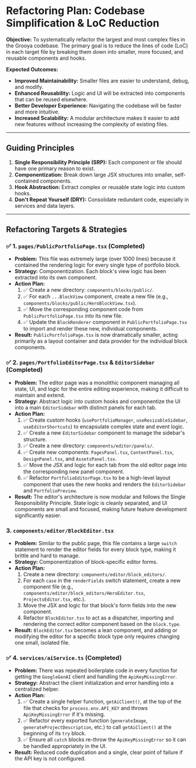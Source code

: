 # Refactoring Plan: Codebase Simplification & LoC Reduction

**Objective:** To systematically refactor the largest and most complex files in the Grooya codebase. The primary goal is to reduce the lines of code (LoC) in each target file by breaking them down into smaller, more focused, and reusable components and hooks.

**Expected Outcomes:**
*   **Improved Maintainability:** Smaller files are easier to understand, debug, and modify.
*   **Enhanced Reusability:** Logic and UI will be extracted into components that can be reused elsewhere.
*   **Better Developer Experience:** Navigating the codebase will be faster and more intuitive.
*   **Increased Scalability:** A modular architecture makes it easier to add new features without increasing the complexity of existing files.

---

## Guiding Principles

1.  **Single Responsibility Principle (SRP):** Each component or file should have one primary reason to exist.
2.  **Componentization:** Break down large JSX structures into smaller, self-contained components.
3.  **Hook Abstraction:** Extract complex or reusable state logic into custom hooks.
4.  **Don't Repeat Yourself (DRY):** Consolidate redundant code, especially in services and data layers.

---

## Refactoring Targets & Strategies

### ✅ 1. `pages/PublicPortfolioPage.tsx` (Completed)

*   **Problem:** This file was extremely large (over 1000 lines) because it contained the rendering logic for every single type of portfolio block.
*   **Strategy:** Componentization. Each block's view logic has been extracted into its own component.
*   **Action Plan:**
    1.  ✅ Create a new directory: `components/blocks/public/`.
    2.  ✅ For each `...BlockView` component, create a new file (e.g., `components/blocks/public/HeroBlockView.tsx`).
    3.  ✅ Move the corresponding component code from `PublicPortfolioPage.tsx` into its new file.
    4.  ✅ Update the `BlockRenderer` component in `PublicPortfolioPage.tsx` to import and render these new, individual components.
*   **Result:** `PublicPortfolioPage.tsx` is now dramatically smaller, acting primarily as a layout container and data provider for the individual block components.

### ✅ 2. `pages/PortfolioEditorPage.tsx` & `EditorSidebar` (Completed)

*   **Problem:** The editor page was a monolithic component managing all state, UI, and logic for the entire editing experience, making it difficult to maintain and extend.
*   **Strategy:** Abstract logic into custom hooks and componentize the UI into a main `EditorSidebar` with distinct panels for each tab.
*   **Action Plan:**
    1.  ✅ Create custom hooks (`usePortfolioManager`, `useResizableSidebar`, `useEditorShortcuts`) to encapsulate complex state and event logic.
    2.  ✅ Create a new `EditorSidebar` component to manage the sidebar's structure.
    3.  ✅ Create a new directory: `components/editor/panels/`.
    4.  ✅ Create new components: `PagesPanel.tsx`, `ContentPanel.tsx`, `DesignPanel.tsx`, and `AssetsPanel.tsx`.
    5.  ✅ Move the JSX and logic for each tab from the old editor page into the corresponding new panel component.
    6.  ✅ Refactor `PortfolioEditorPage.tsx` to be a high-level layout component that uses the new hooks and renders the `EditorSidebar` and `PortfolioPreview`.
*   **Result:** The editor's architecture is now modular and follows the Single Responsibility Principle. State logic is cleanly separated, and UI components are small and focused, making future feature development significantly easier.

### 3. `components/editor/BlockEditor.tsx`

*   **Problem:** Similar to the public page, this file contains a large `switch` statement to render the editor fields for every block type, making it brittle and hard to manage.
*   **Strategy:** Componentization of block-specific editor forms.
*   **Action Plan:**
    1.  Create a new directory: `components/editor/block_editors/`.
    2.  For each `case` in the `renderFields` switch statement, create a new component file (e.g., `components/editor/block_editors/HeroEditor.tsx`, `ProjectsEditor.tsx`, etc.).
    3.  Move the JSX and logic for that block's form fields into the new component.
    4.  Refactor `BlockEditor.tsx` to act as a dispatcher, importing and rendering the correct editor component based on the `block.type`.
*   **Result:** `BlockEditor.tsx` becomes a lean component, and adding or modifying the editor for a specific block type only requires changing one small, isolated file.

### ✅ 4. `services/aiService.ts` (Completed)

*   **Problem:** There was repeated boilerplate code in every function for getting the `GoogleGenAI` client and handling the `ApiKeyMissingError`.
*   **Strategy:** Abstract the client initialization and error handling into a centralized helper.
*   **Action Plan:**
    1.  ✅ Create a single helper function, `getAiClient()`, at the top of the file that checks for `process.env.API_KEY` and throws `ApiKeyMissingError` if it's missing.
    2.  ✅ Refactor every exported function (`generateImage`, `generateProjectDescription`, etc.) to call `getAiClient()` at the beginning of its `try` block.
    3.  ✅ Ensure all `catch` blocks re-throw the `ApiKeyMissingError` so it can be handled appropriately in the UI.
*   **Result:** Reduced code duplication and a single, clear point of failure if the API key is not configured.